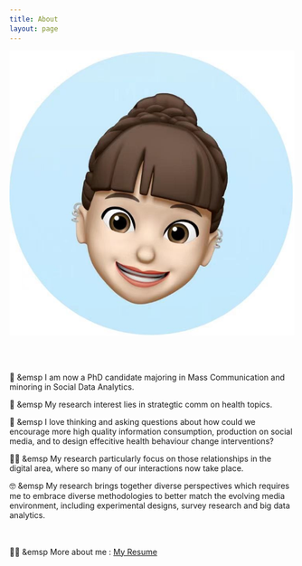 ```yaml
---
title: About
layout: page
---
```

![AboutmeImage](assets/images/Memoji_rachel.jpg)

<br />
<br />

<p> </p>


🌱 &emsp I am now a PhD candidate majoring in Mass Communication and minoring in Social Data Analytics. 
<br />

📝 &emsp My research interest lies in strategtic comm on health topics. 
<br />

💭 &emsp I love thinking and asking questions about how could we encourage more high quality information consumption, production on social media, and to design effecitive health behaviour change interventions? 
<br />

👨‍💻 &emsp My research particularly focus on those relationships in the digital area, where so many of our interactions now take place. 
 <br />
 
🤓 &emsp My research brings together diverse perspectives which requires me to embrace diverse methodologies to better match the evolving media environment, including experimental designs, survey research and big data analytics.
<br />
<br />
<br />

🙌🏻 &emsp More about me : [My Resume](https://drive.google.com/file/d/1urVL-0s1iProsMHJf3vtetwP9QOn4jPa/view?usp=sharing)
